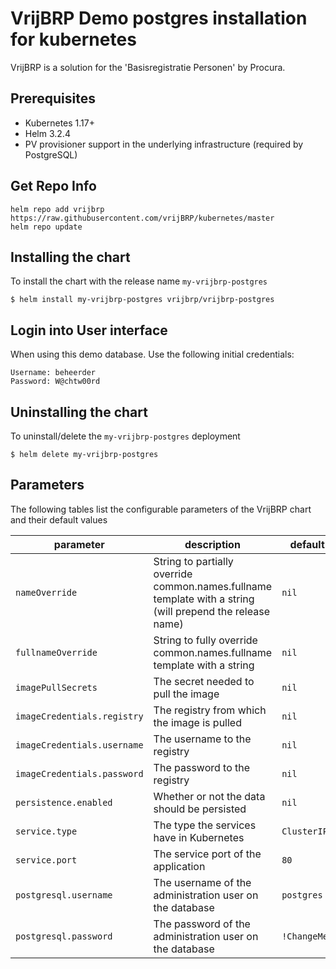 # VrijBRP Demo postgres installation for kubernetes

VrijBRP is a solution for the 'Basisregistratie Personen' by Procura.

## Prerequisites

- Kubernetes 1.17+
- Helm 3.2.4
- PV provisioner support in the underlying infrastructure (required by PostgreSQL)

## Get Repo Info
```console
helm repo add vrijbrp https://raw.githubusercontent.com/vrijBRP/kubernetes/master
helm repo update
```
## Installing the chart
To install the chart with the release name `my-vrijbrp-postgres`

```console
$ helm install my-vrijbrp-postgres vrijbrp/vrijbrp-postgres
```
## Login into User interface

When using this demo database. Use the following initial credentials:

```properties
Username: beheerder
Password: W@chtw00rd
```

## Uninstalling the chart

To uninstall/delete the `my-vrijbrp-postgres` deployment

```console
$ helm delete my-vrijbrp-postgres
```

## Parameters

The following tables list the configurable parameters of the VrijBRP chart and their default values

| parameter                    | description                                                                                               | default      |
| ---------------------------- | --------------------------------------------------------------------------------------------------------- | ------------ |
| `nameOverride`               | String to partially override common.names.fullname template with a string (will prepend the release name) | `nil`        |
| `fullnameOverride`           | String to fully override common.names.fullname template with a string                                     | `nil`        |
| `imagePullSecrets`           | The secret needed to pull the image                                                                       | `nil`        |
| `imageCredentials.registry`  | The registry from which the image is pulled                                                               | `nil`        |
| `imageCredentials.username`  | The username to the registry                                                                              | `nil`        |
| `imageCredentials.password`  | The password to the registry                                                                              | `nil`        |
| `persistence.enabled`        | Whether or not the data should be persisted                                                               | `nil`        |
| `service.type`               | The type the services have in Kubernetes                                                                  | `ClusterIP`  |
| `service.port`               | The service port of the application                                                                       | `80`         |
| `postgresql.username`        | The username of the administration user on the database                                                   | `postgres`   |
| `postgresql.password`        | The password of the administration user on the database                                                   | `!ChangeMe!` |
